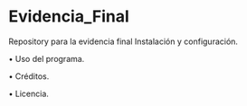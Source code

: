 # Evidencia_Final
Repository para la evidencia final
Instalación y configuración.

• Uso del programa.

• Créditos.

• Licencia.
